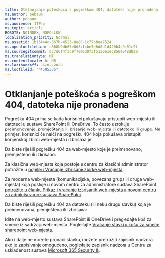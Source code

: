 ```yaml
---
title: Otklanjanje poteškoća s pogreškom 404, datoteka nije pronađena
ms.author: pebaum
author: pebaum
ms.audience: ITPro
ms.topic: article
ROBOTS: NOINDEX, NOFOLLOW
localization_priority: Normal
ms.assetid: 1b15444c-367b-4523-8e08-1c77bbea7524
ms.openlocfilehash: c860b9db63e8d341cbe5e6d8d1d420b4c9d01c9f
ms.sourcegitcommit: bc7d6f4f3c9f7060d073f5130e1ec856e248d020
ms.translationtype: MT
ms.contentlocale: hr-HR
ms.lasthandoff: 06/02/2020
ms.locfileid: "44505335"
---
```

# <a name="troubleshoot-error-404-file-not-found"></a>Otklanjanje poteškoća s pogreškom 404, datoteka nije pronađena

Pogreška 404 prima se kada korisnici pokušavaju pristupiti web-mjestu ili datoteci u sustavu SharePoint ili OneDrive. To često uzrokuje preimenovanje, premještanje ili brisanje web-mjesta ili datoteke ili grupe. Na primjer: korisnici će naići na pogrešku 404 koja pokušava pristupiti korijenskoj zbirci web-mjesta i izbrisana je.

Da biste riješili pogrešku 404 za web-mjesto koje je preimenovano, premješteno ili izbrisano:

Za klasična web-mjesta koja postoje u centru za klasični administrator potražite u [odjeljku Vraćanje izbrisane zbirke web-mjesta](https://docs.microsoft.com/sharepoint/restore-deleted-site-collection).

Za moderna web-mjesta (komunikacijska, povezana grupa ili druga web-mjesta) koja postoje u novom centru za administratore sustava SharePoint [potražite u članku Prikaz i vraćanje izbrisanih web-mjesta u novom centru za administratore sustava SharePoint](https://docs.microsoft.com/sharepoint/restore-deleted-site-collection).

Da biste riješili pogrešku 404 za datoteku (ili neku drugu stavku) koja je preimenovana, premještena ili izbrisana:

Idite na web-mjesto sustava SharePoint ili OneDrive i pregledajte koš za smeće iz sadržaja web-mjesta. Pogledajte [Vraćanje stavki u košu za smeće sharepoint web-mjesta](https://support.office.com/article/Restore-items-in-the-Recycle-Bin-of-a-SharePoint-site-6df466b6-55f2-4898-8d6e-c0dff851a0be#ID0EAADAAA=Online).

Ako i dalje ne možete pronaći stavku, možete pretražiti zapisnik nadzora ako je zapisivanje omogućeno, pogledajte zapisnik nadzora u Centru za usklađenost sustava [Microsoft 365 Security &](https://docs.microsoft.com/microsoft-365/compliance/search-the-audit-log-in-security-and-compliance).
